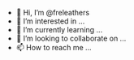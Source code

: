 - 👋 Hi, I’m @freleathers
- 👀 I’m interested in ...
- 🌱 I’m currently learning ...
- 💞️ I’m looking to collaborate on ...
- 📫 How to reach me ...

<!---
freleathers/freleathers is a ✨ special ✨ repository because its `README.md` (this file) appears on your GitHub profile.
You can click the Preview link to take a look at your changes.
--->
